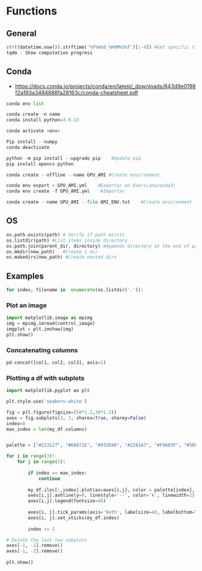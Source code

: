 # Functions

## General
```py
str((datetime.now()).strftime('%Y%m%d_%H%M%S%f')[:-4]) #Get specific time format with ms
tqdm - Show computation progress
```

## Conda
* https://docs.conda.io/projects/conda/en/latest/_downloads/843d9e0198f2a193a3484886fa28163c/conda-cheatsheet.pdf
```py
conda env list

conda create -n name
conda install python=3.9.13

conda activate <env>

Pip install --numpy
conda deactivate

python -m pip install --upgrade pip    #Update pip
pip install opencv-python 

conda create --offline --name GPU_AMI #Create environment

conda env export > GPU_AMI.yml    #Exportar en Users\anaconda3\
conda env create -f GPU_AMI.yml    #Importar

conda create --name GPU_AMI --file AMI_ENV.txt    #Create environment
```

## OS
```py
os.path.exists(path) # Verify if path exists
os.listdir(path) #List items inside directory
os.path.join(parent_dir, directory) #Appends directory at the end of parent
os.mkdir(new_path)   #Create 1 dir
os.makedirs(new_path) #Create nested dirs

```

## Examples
```py
for index, filename in  enumerate(os.listdir('.')):

```

### Plot an image
```py
import matplotlib.image as mpimg
img = mpimg.imread(control_image)
imgplot = plt.imshow(img)
plt.show()
```

### Concatenating columns

```py
pd.concat([col1, col2, col3], axis=1)
```

### Plotting a df with subplots
```py
import matplotlib.pyplot as plt

plt.style.use('seaborn-white')

fig = plt.figure(figsize=(50*1.2,30*1.2))
axes = fig.subplots(3, 3, sharex=True, sharey=False)
index=0
max_index = len(my_df.columns)


palette = ["#223127", "#66071E", "#932D48", "#2281A7", "#F9A03F", "#508991", "#B53737"]

for i in range(3):
    for j in range(3):
        
        if index == max_index:
            continue
        
        my_df.iloc[:,index].plot(ax=axes[i,j], color = palette[index], label = my_df.columns[index])
        axes[i,j].axhline(y=0, linestyle='--', color='k', linewidth=2)
        axes[i,j].legend(fontsize=40)
        
        axes[i, j].tick_params(axis='both', labelsize=40, labelbottom=True)
        axes[i, j].set_xticks(my_df.index)
        
        index += 1

# Delete the last two subplots
axes[-1, -1].remove()
axes[-1, -2].remove()
        
plt.show()
```


















